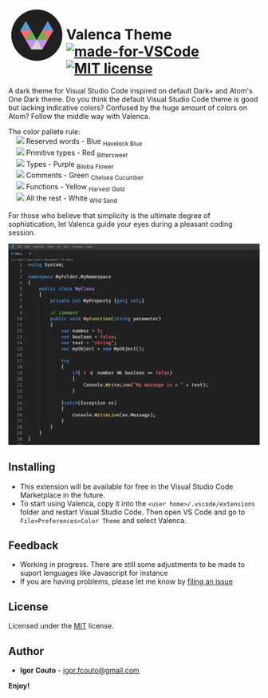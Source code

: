  <img align="left" width="116" height="116" src="icon.png" />
 
 # Valenca Theme [![made-for-VSCode](https://img.shields.io/badge/Made%20for-VSCode-1f425f.svg)](https://code.visualstudio.com/) [![MIT license](https://img.shields.io/badge/License-MIT-blue.svg)](https://github.com/igor-couto/vscode-valenca-theme/blob/master/LICENSE)
 
A dark theme for Visual Studio Code inspired on default Dark+ and Atom's One Dark theme. Do you think the default Visual Studio Code theme is good but lacking indicative colors? Confused by the huge amount of colors on Atom? Follow the middle way with Valenca.

The color pallete rule:<br>
&nbsp;&nbsp;&nbsp;&nbsp;![](https://via.placeholder.com/15/569CD6/000000?text=+) Reserved words - Blue <sub>Havelock Blue</sub><br>
&nbsp;&nbsp;&nbsp;&nbsp;![](https://via.placeholder.com/15/FF6B6B/000000?text=+) Primitive types - Red <sub>Bittersweet</sub><br>
&nbsp;&nbsp;&nbsp;&nbsp;![](https://via.placeholder.com/15/C792EA/000000?text=+) Types - Purple <sub>Biloba Flower</sub><br>
&nbsp;&nbsp;&nbsp;&nbsp;![](https://via.placeholder.com/15/6CB04D/000000?text=+) Comments - Green <sub>Chelsea Cucumber</sub><br>
&nbsp;&nbsp;&nbsp;&nbsp;![](https://via.placeholder.com/15/E5C07B/000000?text=+) Functions - Yellow <sub>Harvest Gold</sub><br>
&nbsp;&nbsp;&nbsp;&nbsp;![](https://via.placeholder.com/15/F5F5F5/000000?text=+) All the rest - White <sub>Wild Sand</sub><br>

For those who believe that simplicity is the ultimate degree of sophistication, let Valenca guide your eyes during a pleasant coding session.

![](preview.png)

## Installing
* This extension will be available for free in the Visual Studio Code Marketplace in the future.
* To start using Valenca, copy it into the `<user home>/.vscode/extensions` folder and restart Visual Studio Code. Then open VS Code and go to `File>Preferences>Color Theme` and select Valenca.

## Feedback

* Working in progress. There are still some adjustments to be made to suport lenguages like Javascript for instance
* If you are having problems, please let me know by [filing an issue](https://github.com/igor-couto/vscode-valenca-theme/issues)

## License

Licensed under the [MIT](LICENSE) license.

## Author


* **Igor Couto** - [igor.fcouto@gmail.com](mailto:igor.fcouto@gmail.com)


**Enjoy!**
